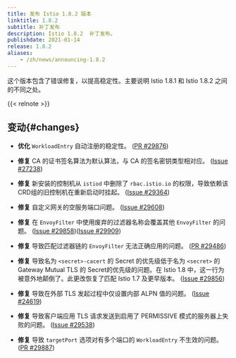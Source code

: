 ```yaml
---
title: 发布 Istio 1.8.2 版本
linktitle: 1.8.2
subtitle: 补丁发布
description: Istio 1.8.2  补丁发布。
publishdate: 2021-01-14
release: 1.8.2
aliases:
    - /zh/news/announcing-1.8.2
---
```


这个版本包含了错误修复，以提高稳定性。主要说明 Istio 1.8.1 和 Istio 1.8.2 之间的不同之处。

{{< relnote >}}

## 变动{#changes}

- **优化** `WorkloadEntry` 自动注册的稳定性。
  ([PR #29876](https://github.com/istio/istio/pull/29876))

- **修复** CA 的证书签名算法为默认算法，与 CA 的签名密钥类型相对应。
  ([Issue #27238](https://github.com/istio/istio/issues/27238))

- **修复** 新安装的控制机从 `istiod` 中删除了 `rbac.istio.io` 的权限，导致依赖该CRD组的旧控制机在重新启动时挂起。
  ([Issue #29364](https://github.com/istio/istio/issues/29364))

- **修复** 自定义网关的空服务端口问题。
  ([Issue #29608](https://github.com/istio/istio/issues/29608))

- **修复** 在 `EnvoyFilter` 中使用废弃的过滤器名称会覆盖其他 `EnvoyFilter` 的问题。
  ([Issue #29858](https://github.com/istio/istio/issues/29858))([Issue #29909](https://github.com/istio/istio/issues/29909))

- **修复** 导致匹配过滤器链的 `EnvoyFilter` 无法正确应用的问题。
   ([PR #29486](https://github.com/istio/istio/pull/29486))

- **修复** 导致名为 `<secret>-cacert` 的 Secret 的优先级低于名为 `<secret>` 的 Gateway Mutual TLS 的 Secret的优先级的问题。在 Istio 1.8 中，这一行为被意外地颠倒了。此更改恢复了匹配 Istio 1.7 及更早版本。
  ([Issue #29856](https://github.com/istio/istio/issues/29856))

- **修复** 导致在外部 TLS 发起过程中仅设置内部 ALPN 值的问题。
  ([Issue #24619](https://github.com/istio/istio/issues/24619))

- **修复** 导致客户端应用 TLS 请求发送到启用了 PERMISSIVE 模式的服务器上失败的问题。
  ([Issue #29538](https://github.com/istio/istio/issues/29538))

- **修复** 导致 `targetPort` 选项对有多个端口的 `WorkloadEntry` 不生效的问题。
  ([PR #29887](https://github.com/istio/istio/pull/29887))
